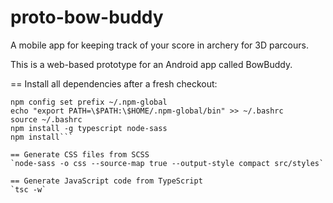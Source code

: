 # proto-bow-buddy

A mobile app for keeping track of your score in archery for 3D parcours.

This is a web-based prototype for an Android app called BowBuddy.

== Install all dependencies after a fresh checkout:
```mkdir ~/.npm-global
npm config set prefix ~/.npm-global
echo "export PATH=\$PATH:\$HOME/.npm-global/bin" >> ~/.bashrc
source ~/.bashrc
npm install -g typescript node-sass
npm install```

== Generate CSS files from SCSS
`node-sass -o css --source-map true --output-style compact src/styles`

== Generate JavaScript code from TypeScript
`tsc -w`